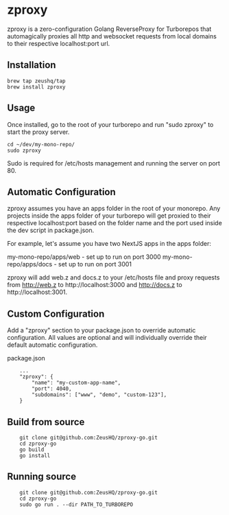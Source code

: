 # zproxy

zproxy is a zero-configuration Golang ReverseProxy for Turborepos that automagically proxies all http and websocket requests from local domains to their respective localhost:port url.

## Installation
```
brew tap zeushq/tap
brew install zproxy
```

## Usage

Once installed, go to the root of your turborepo and run "sudo zproxy" to start the proxy server. 

```
cd ~/dev/my-mono-repo/
sudo zproxy
```

Sudo is required for /etc/hosts management and running the server on port 80.

## Automatic Configuration

zproxy assumes you have an apps folder in the root of your monorepo. Any projects inside the apps folder of your turborepo will get proxied to their respective localhost:port based on the folder name and the port used inside the dev script in package.json.

For example, let's assume you have two NextJS apps in the apps folder:

my-mono-repo/apps/web - set up to run on port 3000
my-mono-repo/apps/docs - set up to run on port 3001

zproxy will add web.z and docs.z to your /etc/hosts file and proxy requests from http://web.z to http://localhost:3000 and http://docs.z to http://localhost:3001.


## Custom Configuration
Add a "zproxy" section to your package.json to override automatic configuration. All values are optional and will individually override their default automatic configuration.

package.json
```
    ...
    "zproxy": {
        "name": "my-custom-app-name",
        "port": 4040,
        "subdomains": ["www", "demo", "custom-123"],
    }
```


## Build from source

```
    git clone git@github.com:ZeusHQ/zproxy-go.git
    cd zproxy-go
    go build
    go install
```

## Running source

```
    git clone git@github.com:ZeusHQ/zproxy-go.git
    cd zproxy-go
    sudo go run . --dir PATH_TO_TURBOREPO
```